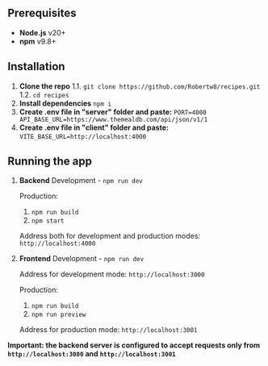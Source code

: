 ## Prerequisites

- **Node.js** v20+
- **npm** v9.8+

## Installation

1. **Clone the repo**
   1.1. `git clone https://github.com/Robertw8/recipes.git`
   1.2. `cd recipes`
2. **Install dependencies**
   `npm i`
3. **Create .env file in "server" folder and paste:**
   `PORT=4000
   API_BASE_URL=https://www.themealdb.com/api/json/v1/1`
4. **Create .env file in "client" folder and paste:**
   `VITE_BASE_URL=http://localhost:4000`

## Running the app

1. **Backend**
   Development - `npm run dev`

   Production:

   1. `npm run build`
   2. `npm start`

   Address both for development and production modes:
   `http://localhost:4000`

2. **Frontend**
   Development - `npm run dev`

   Address for development mode:
   `http://localhost:3000`

   Production:

   1. `npm run build`
   2. `npm run preview`

   Address for production mode:
   `http://localhost:3001`

**Important: the backend server is configured to accept requests only from `http://localhost:3000` and `http://localhost:3001`**
